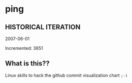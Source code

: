 # ping

## HISTORICAL ITERATION
2007-06-01

Incremented: 3651

## What is this?? 
Linux skills to hack the github commit visualization chart `;-)`
